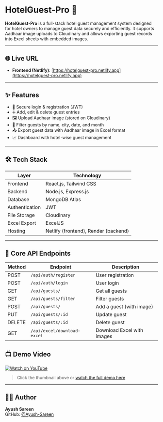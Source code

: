 # HotelGuest-Pro 🏨

**HotelGuest-Pro** is a full-stack hotel guest management system designed for hotel owners to manage guest data securely and efficiently. It supports Aadhaar image uploads to Cloudinary and allows exporting guest records into Excel sheets with embedded images.

---

## 🌐 Live URL

- **Frontend (Netlify)**: [https://hotelguest-pro.netlify.app](https://hotelguest-pro.netlify.app)

---

## ✨ Features

- 🔐 Secure login & registration (JWT)
- ➕ Add, edit & delete guest entries
- 🖼 Upload Aadhaar image (stored on Cloudinary)
- 📅 Filter guests by name, city, date, and month
- 📤 Export guest data with Aadhaar image in Excel format
- 📈 Dashboard with hotel-wise guest management

---

## 🛠️ Tech Stack

| Layer        | Technology                          |
|--------------|-------------------------------------|
| Frontend     | React.js, Tailwind CSS              |
| Backend      | Node.js, Express.js                 |
| Database     | MongoDB Atlas                       |
| Authentication | JWT                               |
| File Storage | Cloudinary                          |
| Excel Export | ExcelJS                             |
| Hosting      | Netlify (frontend), Render (backend)|

---

## 🔗 Core API Endpoints

| Method | Endpoint                      | Description                |
|--------|-------------------------------|----------------------------|
| POST   | `/api/auth/register`          | User registration          |
| POST   | `/api/auth/login`             | User login                 |
| GET    | `/api/guests/`                | Get all guests             |
| GET    | `/api/guests/filter`          | Filter guests              |
| POST   | `/api/guests/`                | Add a guest (with image)   |
| PUT    | `/api/guests/:id`             | Update guest               |
| DELETE | `/api/guests/:id`             | Delete guest               |
| GET    | `/api/excel/download-excel`   | Download Excel with images |



## 📺 Demo Video

[![Watch on YouTube](https://img.youtube.com/vi/acLHT6jByVE/0.jpg)](https://www.youtube.com/watch?v=acLHT6jByVE)

> Click the thumbnail above or [watch the full demo here](https://www.youtube.com/watch?v=acLHT6jByVE)

---

## 🧑‍💻 Author

**Ayush Sareen**  
GitHub: [@Ayush-Sareen](https://github.com/Ayush-Sareen)
